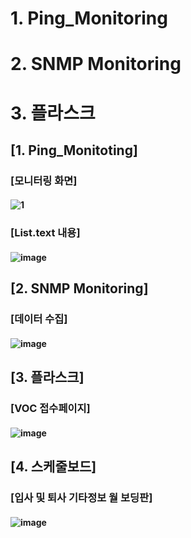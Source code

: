 # 1. Ping_Monitoring
# 2. SNMP Monitoring
# 3. 플라스크

## [1. Ping_Monitoting]
### [모니터링 화면]
#### ![1](https://github.com/UNNAMED-Proxy/voc/assets/56819763/733f012c-c038-4542-8d53-e74b2e187732)

### [List.text 내용]
#### ![image](https://github.com/UNNAMED-Proxy/voc/assets/56819763/bd742e93-57d1-4ca0-9f76-89b678bee518)


## [2. SNMP Monitoring]
### [데이터 수집]
#### ![image](https://github.com/UNNAMED-Proxy/voc/assets/56819763/89a58905-00e9-4ef4-a80c-c6ce41a9a952)

## [3. 플라스크]
### [VOC 접수페이지]
#### ![image](https://github.com/UNNAMED-Proxy/Monitoring/assets/56819763/6b992c8f-27cf-4664-b3c2-998c622832c6)


## [4. 스케줄보드]
### [입사 및 퇴사 기타정보 월 보딩판]
#### ![image](https://github.com/UNNAMED-Proxy/Monitoring/assets/56819763/5f8a569f-0add-48e1-84be-0910e0839f19)

